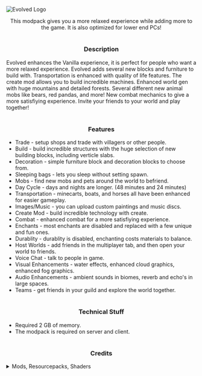 ![Evolved Logo](https://cdn.modrinth.com/data/cached_images/f9cf059957fe7867c8ec1d215d32c0408507bce0.png)

<center></center>
<center>  
  This modpack gives you a more relaxed experience while adding more to the game. It is also optimized for lower end PCs!</center>

  #
### <center></center>
### <center>Description</center>
Evolved enhances the Vanilla experience, it is perfect for people who want a more relaxed experience. Evolved adds several new blocks and furniture to build with. Transportation is enhanced with quality of life features. The create mod allows you to build incredible machines. Enhanced world gen with huge mountains and detailed forests. Several different new animal mobs like bears, red pandas, and more! New combat mechanics to give a more satisfiying experience. Invite your friends to your world and play together!

#
### <center></center>
### <center>Features</center>
- Trade - setup shops and trade with villagers or other people.
- Build - build incredible structures with the huge selection of new building blocks, including verticle slabs.
- Decoration - simple furniture block and decoration blocks to choose from.
- Sleeping bags - lets you sleep without setting spawn.
- Mobs - find new mobs and pets around the world to befriend.
- Day Cycle - days and nights are longer. (48 minutes and 24 minutes)
- Transportation - minecarts, boats, and horses all have been enhanced for easier gameplay.
- Images/Music - you can upload custom paintings and music discs.
- Create Mod - build incredible technology with create.
- Combat - enhanced combat for a more satisfiying experience.
- Enchants - most enchants are disabled and replaced with a few unique and fun ones.
- Durablity - durablity is disabled, enchanting costs materials to balance.
- Host Worlds - add friends in the multiplayer tab, and then open your world to friends.
- Voice Chat - talk to people in game.
- Visual Enhancements - water effects, enhanced cloud graphics, enhanced fog graphics.
- Audio Enhancements - ambient sounds in biomes, reverb and echo's in large spaces.
- Teams - get friends in your guild and explore the world together.

#
### <center></center>
### <center>Technical Stuff</center>
- Required 2 GB of memory. 
- The modpack is required on server and client.

#
### <center></center>
### <center>Credits</center>
<details>
<summary>Mods, Resourcepacks, Shaders</summary>

- [backpacked-fabric](https://www.curseforge.com/minecraft/mc-mods/backpacked-fabric)
- [catalogue](https://www.curseforge.com/minecraft/mc-mods/catalogue)
- [chimes](https://www.curseforge.com/minecraft/mc-mods/chimes)
- [configured](https://www.curseforge.com/minecraft/mc-mods/configured)
- [framework](https://www.curseforge.com/minecraft/mc-mods/framework)
- [menulogue](https://www.curseforge.com/minecraft/mc-mods/menulogue)
- [mighty-mail-fabric](https://www.curseforge.com/minecraft/mc-mods/mighty-mail-fabric)
- [armorful](https://modrinth.com/mod/armorful)
- [mru](https://modrinth.com/mod/mru)
- [sound](https://modrinth.com/mod/sound)
- [seamless-loading-screen](https://modrinth.com/mod/seamless-loading-screen)
